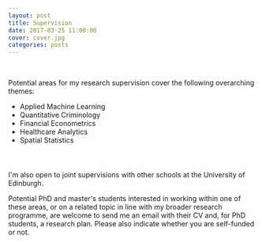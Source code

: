 ```yaml
---
layout: post
title: Supervision
date: 2017-03-25 11:00:00
cover: cover.jpg
categories: posts
---
```


<br>

Potential areas for my research supervision cover the following overarching themes:

* Applied Machine Learning 
* Quantitative Criminology 
* Financial Econometrics 
* Healthcare Analytics 
* Spatial Statistics

<div style="height:25px;font-size:1px;">&nbsp;</div>

I'm also open to joint supervisions with other schools at the University of Edinburgh.

Potential PhD and master's students interested in working within one of these areas, or on a related topic in line with my broader research programme, are welcome to send me an email with their CV and, for PhD students, a research plan. Please also indicate whether you are self-funded or not.

<br>
